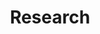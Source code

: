 ---
layout: page
title: Research
nav: true
nav_order: 2
dropdown: true
children: 
    - title: overview
      permalink: /research/
    - title: divider
    - title: publications
      permalink: /publications/
    - title: divider
    - title: presentations
      permalink: /presentations/
---